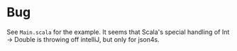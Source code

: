 # Bug

See `Main.scala` for the example. It seems that Scala's special handling of Int -> Double is throwing off intelliJ, but only for json4s.

</xmp>
<script src="http://strapdownjs.com/v/0.1/strapdown.js"></script>
</html>
